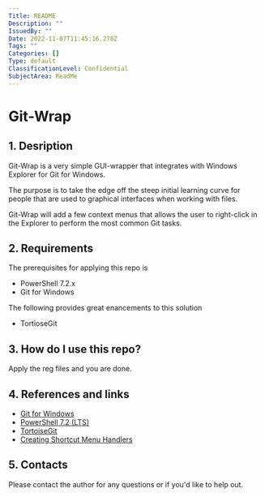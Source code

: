 ```yaml
---
Title: README
Description: ""
IssuedBy: ""
Date: 2022-11-07T11:45:16.278Z
Tags: ""
Categories: []
Type: default
ClassificationLevel: Confidential
SubjectArea: ReadMe
---
```


# Git-Wrap

## 1. Desription

Git-Wrap is a very simple GUI-wrapper that integrates with Windows Explorer for Git for Windows.

The purpose is to take the edge off the steep initial learning curve for people that are used to graphical interfaces when working with files.

Git-Wrap will add a few context menus that allows the user to right-click in the Explorer to perform the most common Git tasks.

## 2. Requirements

The prerequisites for applying this repo is

* PowerShell 7.2.x
* Git for Windows

The following provides great enancements to this solution

* TortioseGit

## 3. How do I use this repo?

Apply the reg files and you are done.

## 4. References and links

* [Git for Windows](1)
* [PowerShell 7.2 (LTS)](2)
* [TortoiseGit](3)
* [Creating Shortcut Menu Handlers](4)

## 5. Contacts

Please contact the author for any questions or if you'd like to help out.

[1]:https://gitforwindows.org/
[2]:https://learn.microsoft.com/en-us/powershell/scripting/whats-new/what-s-new-in-powershell-72?view=powershell-7.2
[3]:https://tortoisegit.org/download/
[4]:https://learn.microsoft.com/en-us/windows/win32/shell/context-menu-handlers